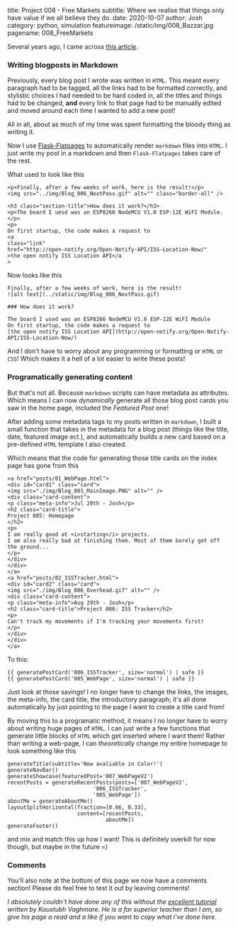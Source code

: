 title: Project 008 - Free Markets
subtitle: Where we realise that things only have value if we all believe they do.
date: 2020-10-07
author: Josh
category: python, simulation
featureimage: /static/img/008_Bazzar.jpg
pagename: 008_FreeMarkets


Several years ago, I came across [this article](../files/008_Emergent_Economies_for_Role_Playing_Game.pdf).

[^1]: **I'm rehosting this here, as the paper is from 2010 and was difficult to find online. Get in contact if you want this taken down!**

### Writing blogposts in Markdown

Previously, every blog post I wrote was written in `HTML`. 
This meant every paragraph had to be tagged, all the links had to be formatted correctly, and stylistic choices I had needed to be hard coded in, all the titles and things had to be changed, __and__ every link to that page had to be manually edited and moved around each time I wanted to add a new post!

All in all, about as much of my time was spent formatting the bloody thing as writing it.

Now I use [Flask-Flatpages](https://flask-flatpages.readthedocs.io/en/latest/) to automatically render `markdown` files into `HTML`.
I just write my post in a markdown and then `Flask-Flatpages` takes care of the rest.

What used to look like this

    <p>Finally, after a few weeks of work, here is the result!</p>
    <img src="../img/Blog_006_NextPass.gif" alt="" class="border-all" />

    <h3 class="section-title">How does it work?</h3>
    <p>The board I uesd was an ESP8266 NodeMCU V1.0 ESP-12E WiFI Module.</p>
    <p>
    On first startup, the code makes a request to
    <a
    class="link"
    href="http://open-notify.org/Open-Notify-API/ISS-Location-Now/"
    >the open notify ISS Location API</a
    >

Now looks like this

    Finally, after a few weeks of work, here is the result!
    ![alt text](../static/img/Blog_006_NextPass.gif)

    ### How does it work?

    The board I used was an ESP8266 NodeMCU V1.0 ESP-12E WiFI Module
    On first startup, the code makes a request to 
    [the open notify ISS Location API](http://open-notify.org/Open-Notify-API/ISS-Location-Now/)

And I don't have to worry about any programming or formatting or `HTML` or `CSS`! 
Which makes it a hell of a lot easier to write these posts!

### Programatically generating content

But that's not all. 
Because `markdown` scripts can have metadata as attributes.
Which means I can now _dynamically_ generate all those blog post cards you saw in the home page, included the _Featured Post_ one!

After adding some metadata tags to my posts written in `markdown`, I built a small function that takes in the metadata for a blog post (things like the title, date, featured image ect.), and automatically builds a new card based on a pre-defined `HTML` template I also created.

Which means that the code for generating those title cards on the index page has gone from this

    <a href="posts/01_WebPage.html">
    <div id="card1" class="card">
    <img src="./img/Blog_001_MainImage.PNG" alt="" />
    <div class="card-content">
    <p class="meta-info">Jul 28th - Josh</p>
    <h2 class="card-title">
    Project 005: Homepage
    </h2>
    <p>
    I am really good at <i>starting</i> projects.
    I am also really bad at finishing them. Most of them barely got off the ground...
    </p>
    </div>
    </div>
    </a>
    <a href="posts/02_ISSTracker.html">
    <div id="card2" class="card">
    <img src="./img/Blog_006_Overhead.gif" alt="" />
    <div class="card-content">
    <p class="meta-info">Aug 29th - Josh</p>
    <h2 class="card-title">Project 006: ISS Tracker</h2>
    <p>
    Can't track my movements if I'm tracking your movements first!
    </p>
    </div>
    </div>
    </a>

To this:

    {{ generatePostCard('006_ISSTracker', size='normal') | safe }}
    {{ generatePostCard('005_WebPage', size='normal') | safe }}


Just look at those savings! I no longer have to change the links, the images, the meta-info, the card title, the introductory paragraph; it's all done automatically by just pointing to the page I want to create a title card from!

By moving this to a programatic method, it means I no longer have to worry about writing huge pages of `HTML`. I can just write a few functions that generate little blocks of `HTML` which get inserted where I want them! Rather than writing a web-page, I can _theoretically_ change my entire homepage to look something like this

    generateTitle(subtitle='Now avaliable in Color!')
    generateNavBar()
    generateShowcase(featuredPost='007_WebPageV2')
    recentPosts = generateRecentPosts(posts=['007_WebPageV2',
                               '006_ISSTracker',
                               '005_WebPage'])
    aboutMe = generateAboutMe()
    layoutSplitHorizontal(fraction=[0.66, 0.33],
                          content=[recentPosts, 
                                   aboutMe])
    generateFooter()

and mix and match this up how I want! This is definitely overkill for now though, but maybe in the future =) 

### Comments

You'll also note at the bottom of this page we now have a comments section!
Please do feel free to test it out by leaving comments!


_I absolutely couldn't have done any of this without the [excellent tutorial](https://vkaustubh.github.io/blog/geek/2020-02-23-blogging-with-flask.html) written by Kaustubh Vaghmare. He is a far superior teacher than I am, so give his page a read and a like if you want to copy what i've done here_. 